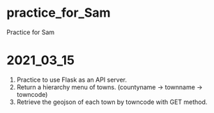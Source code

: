 # practice_for_Sam
Practice for Sam

# 2021_03_15
1. Practice to use Flask as an API server.
2. Return a hierarchy menu of towns. (countyname -> townname -> towncode)
3. Retrieve the geojson of each town by towncode with GET method.
